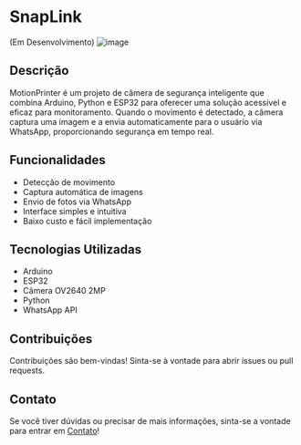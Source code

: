 # SnapLink

(Em Desenvolvimento)
![image](https://github.com/user-attachments/assets/5113eead-7c4e-4030-9f4b-7d13d71572a8)


## Descrição
MotionPrinter é um projeto de câmera de segurança inteligente que combina Arduino, Python e ESP32 para oferecer uma solução acessível e eficaz para monitoramento. Quando o movimento é detectado, a câmera captura uma imagem e a envia automaticamente para o usuário via WhatsApp, proporcionando segurança em tempo real.

## Funcionalidades
- Detecção de movimento
- Captura automática de imagens
- Envio de fotos via WhatsApp
- Interface simples e intuitiva
- Baixo custo e fácil implementação

## Tecnologias Utilizadas
- Arduino
- ESP32
- Câmera OV2640 2MP
- Python
- WhatsApp API

## Contribuições
Contribuições são bem-vindas! Sinta-se à vontade para abrir issues ou pull requests.

## **Contato**

Se você tiver dúvidas ou precisar de mais informações, sinta-se a vontade para entrar em [Contato](https://linktr.ee/leomolinarodev01)!
